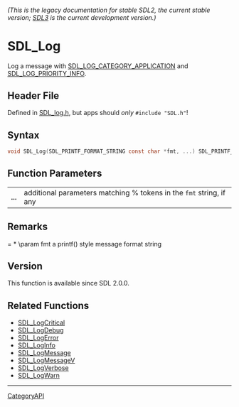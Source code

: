 ###### (This is the legacy documentation for stable SDL2, the current stable version; [SDL3](https://wiki.libsdl.org/SDL3/) is the current development version.)
# SDL_Log

Log a message with [SDL_LOG_CATEGORY_APPLICATION](SDL_LOG_CATEGORY_APPLICATION) and [SDL_LOG_PRIORITY_INFO](SDL_LOG_PRIORITY_INFO).

## Header File

Defined in [SDL_log.h](https://github.com/libsdl-org/SDL/blob/SDL2/include/SDL_log.h), but apps should _only_ `#include "SDL.h"`!

## Syntax

```c
void SDL_Log(SDL_PRINTF_FORMAT_STRING const char *fmt, ...) SDL_PRINTF_VARARG_FUNC(1);

```

## Function Parameters

|             |                                                                     |
| ----------- | ------------------------------------------------------------------- |
| **...**     | additional parameters matching % tokens in the `fmt` string, if any |

## Remarks

= * \param fmt a printf() style message format string

## Version

This function is available since SDL 2.0.0.

## Related Functions

* [SDL_LogCritical](SDL_LogCritical)
* [SDL_LogDebug](SDL_LogDebug)
* [SDL_LogError](SDL_LogError)
* [SDL_LogInfo](SDL_LogInfo)
* [SDL_LogMessage](SDL_LogMessage)
* [SDL_LogMessageV](SDL_LogMessageV)
* [SDL_LogVerbose](SDL_LogVerbose)
* [SDL_LogWarn](SDL_LogWarn)

----
[CategoryAPI](CategoryAPI)

